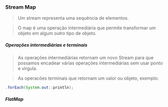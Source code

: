 ### Stream Map

> Um stream representa uma sequência de elementos.

> O map é uma operação intermediária que permite transformar um objeto em algum outro tipo de objeto. 

##### Operações intermediárias e terminais

> As operações intermediárias retornam um novo Stream para que possamos encadear várias operações intermediárias sem usar ponto e vírgula.

> As operacões terminais que retornam um valor ou objeto, exemplo:

```java
.forEach(System.out::println);
```

##### FlatMap



